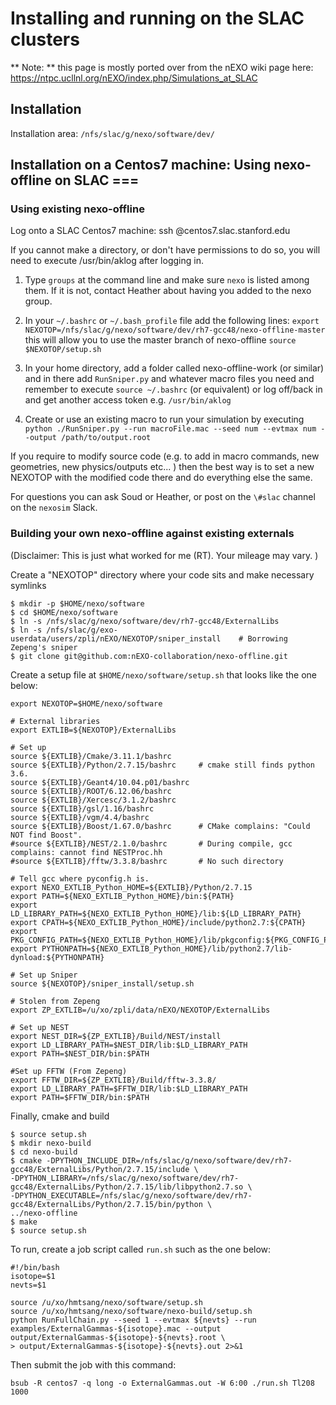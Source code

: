 # Installing and running on the SLAC clusters

** Note: ** this page is mostly ported over from the nEXO wiki page here: https://ntpc.ucllnl.org/nEXO/index.php/Simulations_at_SLAC

## Installation

Installation area: `/nfs/slac/g/nexo/software/dev/`

## Installation on a Centos7 machine: Using nexo-offline on SLAC ===

### Using existing nexo-offline

Log onto a SLAC Centos7 machine:  ssh <username>@centos7.slac.stanford.edu

If you cannot make a directory, or don't have permissions to do so, you will need to execute /usr/bin/aklog after logging in.

1. Type `groups` at the command line and make sure `nexo` is listed
among them. If it is not, contact Heather about having you added to the nexo group.

2. In your `~/.bashrc` or `~/.bash_profile` file add the following lines:
`export NEXOTOP=/nfs/slac/g/nexo/software/dev/rh7-gcc48/nexo-offline-master` this will allow you to use the master branch of nexo-offline
`source $NEXOTOP/setup.sh`

3. In your home directory, add a folder called nexo-offline-work (or similar) and in there add `RunSniper.py` and whatever macro files you need and remember to execute `source ~/.bashrc` (or equivalent) or log off/back in and get another access token e.g. `/usr/bin/aklog`

4. Create or use an existing macro to run your simulation by executing `python ./RunSniper.py --run macroFile.mac --seed num --evtmax num --output /path/to/output.root`


If you require to modify source code (e.g. to add in macro commands, new geometries, new physics/outputs etc... ) then the best way is to set a new NEXOTOP with the modified code there and do everything else the same. 

For questions you can ask Soud or Heather, or post on the `\#slac` channel on the `nexosim` Slack. 

### Building your own nexo-offline against existing externals

(Disclaimer: This is just what worked for me (RT). Your mileage may vary. )

Create a "NEXOTOP" directory where your code sits and make necessary symlinks
```
$ mkdir -p $HOME/nexo/software
$ cd $HOME/nexo/software
$ ln -s /nfs/slac/g/nexo/software/dev/rh7-gcc48/ExternalLibs
$ ln -s /nfs/slac/g/exo-userdata/users/zpli/nEXO/NEXOTOP/sniper_install    # Borrowing Zepeng's sniper
$ git clone git@github.com:nEXO-collaboration/nexo-offline.git
```

Create a setup file at `$HOME/nexo/software/setup.sh` that looks like the one below:
```
export NEXOTOP=$HOME/nexo/software

# External libraries
export EXTLIB=${NEXOTOP}/ExternalLibs

# Set up
source ${EXTLIB}/Cmake/3.11.1/bashrc
source ${EXTLIB}/Python/2.7.15/bashrc     # cmake still finds python 3.6.
source ${EXTLIB}/Geant4/10.04.p01/bashrc
source ${EXTLIB}/ROOT/6.12.06/bashrc
source ${EXTLIB}/Xercesc/3.1.2/bashrc
source ${EXTLIB}/gsl/1.16/bashrc
source ${EXTLIB}/vgm/4.4/bashrc
source ${EXTLIB}/Boost/1.67.0/bashrc      # CMake complains: "Could NOT find Boost". 
#source ${EXTLIB}/NEST/2.1.0/bashrc       # During compile, gcc complains: cannot find NESTProc.hh
#source ${EXTLIB}/fftw/3.3.8/bashrc       # No such directory

# Tell gcc where pyconfig.h is.
export NEXO_EXTLIB_Python_HOME=${EXTLIB}/Python/2.7.15
export PATH=${NEXO_EXTLIB_Python_HOME}/bin:${PATH}
export LD_LIBRARY_PATH=${NEXO_EXTLIB_Python_HOME}/lib:${LD_LIBRARY_PATH}
export CPATH=${NEXO_EXTLIB_Python_HOME}/include/python2.7:${CPATH}
export PKG_CONFIG_PATH=${NEXO_EXTLIB_Python_HOME}/lib/pkgconfig:${PKG_CONFIG_PATH}
export PYTHONPATH=${NEXO_EXTLIB_Python_HOME}/lib/python2.7/lib-dynload:${PYTHONPATH}

# Set up Sniper
source ${NEXOTOP}/sniper_install/setup.sh

# Stolen from Zepeng
export ZP_EXTLIB=/u/xo/zpli/data/nEXO/NEXOTOP/ExternalLibs

# Set up NEST
export NEST_DIR=${ZP_EXTLIB}/Build/NEST/install
export LD_LIBRARY_PATH=$NEST_DIR/lib:$LD_LIBRARY_PATH
export PATH=$NEST_DIR/bin:$PATH

#Set up FFTW (From Zepeng)
export FFTW_DIR=${ZP_EXTLIB}/Build/fftw-3.3.8/
export LD_LIBRARY_PATH=$FFTW_DIR/lib:$LD_LIBRARY_PATH
export PATH=$FFTW_DIR/bin:$PATH
```

Finally, cmake and build
```
$ source setup.sh
$ mkdir nexo-build
$ cd nexo-build
$ cmake -DPYTHON_INCLUDE_DIR=/nfs/slac/g/nexo/software/dev/rh7-gcc48/ExternalLibs/Python/2.7.15/include \
-DPYTHON_LIBRARY=/nfs/slac/g/nexo/software/dev/rh7-gcc48/ExternalLibs/Python/2.7.15/lib/libpython2.7.so \
-DPYTHON_EXECUTABLE=/nfs/slac/g/nexo/software/dev/rh7-gcc48/ExternalLibs/Python/2.7.15/bin/python \
../nexo-offline
$ make
$ source setup.sh
```

To run, create a job script called `run.sh` such as the one below:
```
#!/bin/bash
isotope=$1
nevts=$1

source /u/xo/hmtsang/nexo/software/setup.sh
source /u/xo/hmtsang/nexo/software/nexo-build/setup.sh
python RunFullChain.py --seed 1 --evtmax ${nevts} --run examples/ExternalGammas-${isotope}.mac --output output/ExternalGammas-${isotope}-${nevts}.root \
> output/ExternalGammas-${isotope}-${nevts}.out 2>&1
```
Then submit the job with this command:
```
bsub -R centos7 -q long -o ExternalGammas.out -W 6:00 ./run.sh Tl208 1000
```

